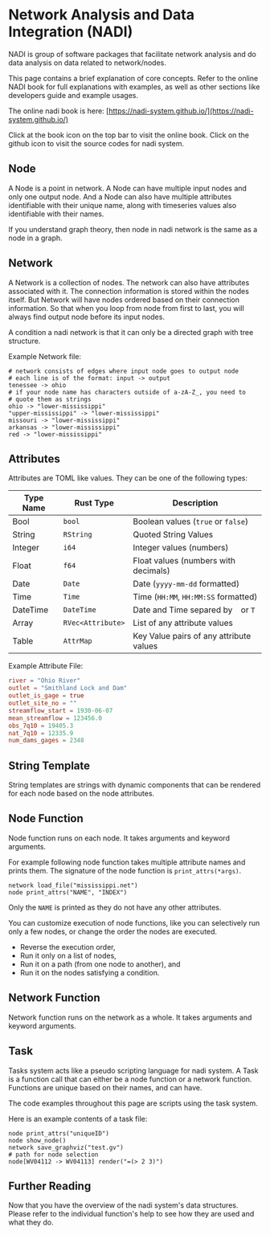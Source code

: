 # Network Analysis and Data Integration (NADI)
NADI is group of software packages that facilitate network analysis and do data analysis on data related to network/nodes.


This page contains a brief explanation of core concepts. Refer to the
online NADI book for full explanations with examples, as well as other
sections like developers guide and example usages.

The online nadi book is here: [https://nadi-system.github.io/](https://nadi-system.github.io/)

Click at the book icon on the top bar to visit the online book. Click
on the github icon to visit the source codes for nadi system.

## Node

A Node is a point in network. A Node can have multiple input nodes and
only one output node. And a Node can also have multiple attributes
identifiable with their unique name, along with timeseries values also
identifiable with their names.

If you understand graph theory, then node in nadi network is the same
as a node in a graph.

## Network

A Network is a collection of nodes. The network can also have
attributes associated with it. The connection information is stored
within the nodes itself. But Network will have nodes ordered based on
their connection information. So that when you loop from node from
first to last, you will always find output node before its input
nodes.

A condition a nadi network is that it can only be a directed graph
with tree structure.

Example Network file:
```net
# network consists of edges where input node goes to output node
# each line is of the format: input -> output
tenessee -> ohio
# if your node name has characters outside of a-zA-Z_, you need to
# quote them as strings
ohio -> "lower-mississippi"
"upper-mississippi" -> "lower-mississippi"
missouri -> "lower-mississippi"
arkansas -> "lower-mississippi"
red -> "lower-mississippi"
```

## Attributes
Attributes are TOML like values. They can be one of the following types:

| Type Name | Rust Type         | Description                             |
|-----------|-------------------|-----------------------------------------|
| Bool      | `bool`            | Boolean values (`true` or `false`)      |
| String    | `RString`         | Quoted String Values                    |
| Integer   | `i64`             | Integer values (numbers)                |
| Float     | `f64`             | Float values (numbers with decimals)    |
| Date      | `Date`            | Date (`yyyy-mm-dd` formatted)           |
| Time      | `Time`            | Time (`HH:MM`, `HH:MM:SS` formatted)    |
| DateTime  | `DateTime`        | Date and Time separed by ` ` or `T`     |
| Array     | `RVec<Attribute>` | List of any attribute values            |
| Table     | `AttrMap`         | Key Value pairs of any attribute values |


Example Attribute File:
```toml
river = "Ohio River"
outlet = "Smithland Lock and Dam"
outlet_is_gage = true
outlet_site_no = ""
streamflow_start = 1930-06-07
mean_streamflow = 123456.0
obs_7q10 = 19405.3
nat_7q10 = 12335.9
num_dams_gages = 2348
```

## String Template
String templates are strings with dynamic components that can be
rendered for each node based on the node attributes.

## Node Function
Node function runs on each node. It takes arguments and keyword arguments.

For example following node function takes multiple attribute names and prints them. The signature of the node function is `print_attrs(*args)`.

```task
network load_file("mississippi.net")
node print_attrs("NAME", "INDEX")
```

Only the `NAME` is printed as they do not have any other attributes.

You can customize execution of node functions, like you can
selectively run only a few nodes, or change the order the nodes are
executed.

- Reverse the execution order,
- Run it only on a list of nodes,
- Run it on a path (from one node to another), and
- Run it on the nodes satisfying a condition.

## Network Function
Network function runs on the network as a whole. It takes arguments and keyword arguments.

## Task
Tasks system acts like a pseudo scripting language for nadi system. A
Task is a function call that can either be a node function or a
network function. Functions are unique based on their names, and can
have.

The code examples throughout this page are scripts using the task system.

Here is an example contents of a task file:
```task
node print_attrs("uniqueID")
node show_node()
network save_graphviz("test.gv")
# path for node selection
node[WV04112 -> WV04113] render("=(> 2 3)")
```

## Further Reading
Now that you have the overview of the nadi system's data
structures. Please refer to the individual function's help to see how
they are used and what they do.
